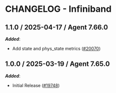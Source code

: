# CHANGELOG - Infiniband

<!-- towncrier release notes start -->

## 1.1.0 / 2025-04-17 / Agent 7.66.0

***Added***:

* Add state and phys_state metrics ([#20070](https://github.com/DataDog/integrations-core/pull/20070))

## 1.0.0 / 2025-03-19 / Agent 7.65.0

***Added***:

* Initial Release ([#19748](https://github.com/DataDog/integrations-core/pull/19748))
